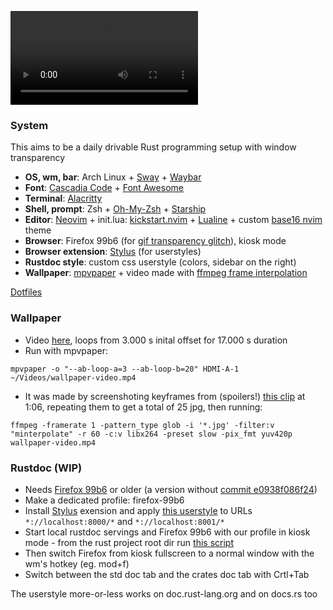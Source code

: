 ![Preview](https://github.com/gergo-salyi/system-theme-001-rust-workstation/blob/master/demo.mp4)

### System

This aims to be a daily drivable Rust programming setup with window transparency

+ **OS, wm, bar**: Arch Linux + [Sway](https://github.com/swaywm/sway) + [Waybar](https://github.com/Alexays/Waybar)
+ **Font**: [Cascadia Code](https://github.com/microsoft/cascadia-code) + [Font Awesome](https://github.com/FortAwesome/Font-Awesome)
+ **Terminal**: [Alacritty](https://github.com/alacritty/alacritty)
+ **Shell, prompt**: Zsh + [Oh-My-Zsh](https://github.com/ohmyzsh/ohmyzsh) + [Starship](https://github.com/starship/starship)
+ **Editor**: [Neovim](https://github.com/neovim/neovim) + init.lua: [kickstart.nvim](https://github.com/nvim-lua/kickstart.nvim) + [Lualine](https://github.com/nvim-lualine/lualine.nvim) + custom [base16 nvim](https://github.com/wincent/base16-nvim) theme
+ **Browser**: Firefox 99b6 (for [gif transparency glitch](https://bugzilla.mozilla.org/show_bug.cgi?id=1758975)), kiosk mode
+ **Browser extension**: [Stylus](https://github.com/openstyles/stylus) (for userstyles)
+ **Rustdoc style**: custom css userstyle (colors, sidebar on the right)
+ **Wallpaper**: [mpvpaper](https://github.com/GhostNaN/mpvpaper) + video made with [ffmpeg frame interpolation](https://ffmpeg.org/ffmpeg-all.html#minterpolate)

[Dotfiles](https://github.com/gergo-salyi/system-theme-001-rust-workstation)

### Wallpaper

+ Video [here](https://mega.nz/file/04dUCCIA#_YugW77rsZW4U9J9OB9_C6o_xNi04GgDStfYoYpIibQ), loops from 3.000 s inital offset for 17.000 s duration
+ Run with mpvpaper:

`mpvpaper -o "--ab-loop-a=3 --ab-loop-b=20" HDMI-A-1 ~/Videos/wallpaper-video.mp4`

+ It was made by screenshoting keyframes from (spoilers!) [this clip](https://www.youtube.com/watch?v=svBjMEhrjbk) at 1:06, repeating them to get a total of 25 jpg, then running:

`ffmpeg -framerate 1 -pattern_type glob -i '*.jpg' -filter:v "minterpolate" -r 60 -c:v libx264 -preset slow -pix_fmt yuv420p wallpaper-video.mp4`

### Rustdoc (WIP)

+ Needs [Firefox 99b6](https://download-installer.cdn.mozilla.net/pub/firefox/releases/96.0b6/linux-x86_64/en-US/) or older (a version without [commit e0938f086f24](https://hg.mozilla.org/mozilla-central/rev/e0938f086f2401b9589f6b98c9a0ac30e67e487a))
+ Make a dedicated profile: firefox-99b6
+ Install [Stylus](https://github.com/openstyles/stylus) exension and apply [this userstyle](https://github.com/gergo-salyi/system-theme-001-rust-workstation/blob/master/rustdoc-userstyle.css) to URLs `*://localhost:8000/*` and `*://localhost:8001/*`
+ Start local rustdoc servings and Firefox 99b6 with our profile in kiosk mode - from the rust project root dir run [this script](https://github.com/gergo-salyi/system-theme-001-rust-workstation/blob/master/.local/bin/rustdoc-local)
+ Then switch Firefox from kiosk fullscreen to a normal window with the wm's hotkey (eg. mod+f) 
+ Switch between the std doc tab and the crates doc tab with Crtl+Tab

The userstyle more-or-less works on doc.rust-lang.org and on docs.rs too
